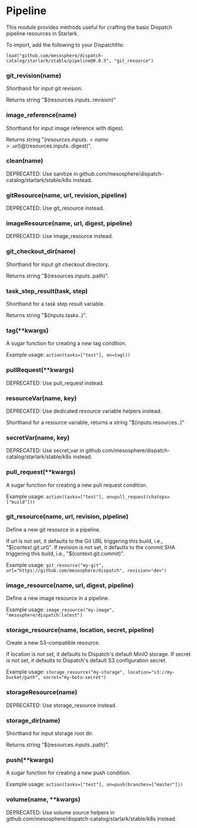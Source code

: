 
# Pipeline

This module provides methods useful for crafting the basic Dispatch pipeline resources in Starlark.

To import, add the following to your Dispatchfile:

```
load("github.com/mesosphere/dispatch-catalog/starlark/stable/pipeline@0.0.5", "git_resource")
```


### git_revision(name)


Shorthand for input git revision.

Returns string "$(resources.inputs.<name>.revision)"


### image_reference(name)


Shorthand for input image reference with digest.

Returns string "$(resources.inputs.<name>.url)@$(resources.inputs.<name>.digest)".


### clean(name)


DEPRECATED: Use sanitize in github.com/mesosphere/dispatch-catalog/starlark/stable/k8s instead.


### gitResource(name, url, revision, pipeline)


DEPRECATED: Use git_resource instead.


### imageResource(name, url, digest, pipeline)


DEPRECATED: Use image_resource instead.


### git_checkout_dir(name)


Shorthand for input git checkout directory.

Returns string "$(resources.inputs.<name>.path)".


### task_step_result(task, step)


Shorthand for a task step result variable.

Returns string "$(inputs.tasks.<task>.<step>)".


### tag(**kwargs)


A sugar function for creating a new tag condition.

Example usage: `action(tasks=["test"], on=tag())`


### pullRequest(**kwargs)


DEPRECATED: Use pull_request instead.


### resourceVar(name, key)


DEPRECATED: Use dedicated resource variable helpers instead.

Shorthand for a resource variable, returns a string "$(inputs.resources.<name>.<key>)"


### secretVar(name, key)


DEPRECATED: Use secret_var in github.com/mesosphere/dispatch-catalog/starlark/stable/k8s instead.


### pull_request(**kwargs)


A sugar function for creating a new pull request condition.

Example usage: `action(tasks=["test"], on=pull_request(chatops=["build"]))`


### git_resource(name, url, revision, pipeline)


Define a new git resource in a pipeline.

If url is not set, it defaults to the Git URL triggering this build, i.e., "$(context.git.url)".
If revision is not set, it defaults to the commit SHA triggering this build, i.e., "$(context.git.commit)".

Example usage: `git_resource("my-git", url="https://github.com/mesosphere/dispatch", revision="dev")`


### image_resource(name, url, digest, pipeline)


Define a new image resource in a pipeline.

Example usage: `image_resource("my-image", "mesosphere/dispatch:latest")`


### storage_resource(name, location, secret, pipeline)


Create a new S3-compatible resource.

If location is not set, it defaults to Dispatch's default MinIO storage.
If secret is not set, it defaults to Dispatch's default S3 configuration secret.

Example usage: `storage_resource("my-storage", location="s3://my-bucket/path", secret="my-boto-secret")`


### storageResource(name)


DEPRECATED: Use storage_resource instead.


### storage_dir(name)


Shorthand for input storage root dir.

Returns string "$(resources.inputs.<name>.path)".


### push(**kwargs)


A sugar function for creating a new push condition.

Example usage: `action(tasks=["test"], on=push(branches=["master"]))`


### volume(name, **kwargs)


DEPRECATED: Use volume source helpers in github.com/mesosphere/dispatch-catalog/starlark/stable/k8s instead.



